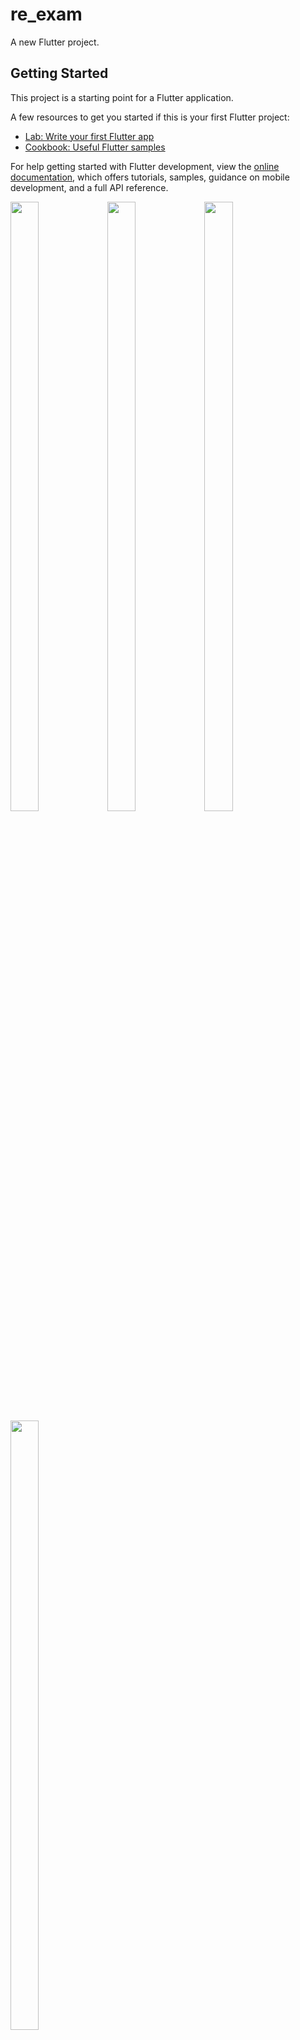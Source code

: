 # re_exam

A new Flutter project.

## Getting Started

This project is a starting point for a Flutter application.

A few resources to get you started if this is your first Flutter project:

- [Lab: Write your first Flutter app](https://docs.flutter.dev/get-started/codelab)
- [Cookbook: Useful Flutter samples](https://docs.flutter.dev/cookbook)

For help getting started with Flutter development, view the
[online documentation](https://docs.flutter.dev/), which offers tutorials,
samples, guidance on mobile development, and a full API reference.
<p>
  <img src="https://github.com/userravina/re_exam/assets/120082785/81bc1725-fa25-4a71-8bd8-834980bb89b4" height="50%" width="30%">
  <img src="https://github.com/userravina/re_exam/assets/120082785/3938dad3-351a-4d43-99ee-a07457df9043"  height="50%" width="30%">
  <img src="https://github.com/userravina/re_exam/assets/120082785/5c989356-429c-42cb-af53-b846c047d09f" height="50%" width="30%">
  <img src="https://github.com/userravina/re_exam/assets/120082785/f047ff5f-f02b-4762-9b23-c0c8345ea5d2"  height="50%" width="30%">
</p>
apply plugin: 'com.google.gms.google-services'

    if(onetime == false) {
                   if (controller.prevOpertor.value == "+"){
                     print("onetime");
                     String display = controller.display.value;
                     print(display);
                     controller.value.add(
                         controller.prevOpertor.value + controller.display.value);
                     controller.saveValueListToPrefs();
                     print(controller.value);
                     print("currentValue ${controller.currentValue.value}");
                     controller.currentValue.value =
                         double.parse(controller.value[0]);
                     print("currentValue ${controller.currentValue.value}");

                     double percentageValue =
                         controller.currentValue.value * double.parse(display);
                     print("percentageValue ${percentageValue}");
                     percentageValue /= 100;
                     print("percentageValue ${percentageValue}");
                     double newValue =
                         controller.currentValue.value + percentageValue;

                     print("newValue ${newValue}");
                     // Update the display with the new value
                     controller.display.value = newValue.toString();

                     controller.displayEnglish.value = newValue.toString();
                   } else if (controller.prevOpertor.value == "-") {
                     String display = controller.display.value;
                     controller.value.add(
                         controller.prevOpertor.value + controller.display.value);
                     controller.saveValueListToPrefs();
                     print(controller.value.value);
                     print("currentValue ${controller.currentValue.value}");
                     controller.currentValue.value = double.parse(controller.value[0]);
                     print("currentValue ${controller.currentValue.value}");
                     double percentageValue =
                         controller.currentValue.value * double.parse(display);
                     print("percentageValue ${percentageValue}");
                     percentageValue /= 100;
                     print("percentageValue ${percentageValue}");
                     double newValue =
                         controller.currentValue.value - percentageValue;

                     print("newValue ${newValue}");
                     // Update the display with the new value
                     controller.display.value = newValue.toString();

                     controller.displayEnglish.value = newValue.toString();
                   } else if (controller.prevOpertor.value == "*") {
                     String display = controller.display.value;
                     controller.value.add(
                         controller.prevOpertor.value + controller.display.value);
                     controller.saveValueListToPrefs();
                     print(controller.value.value);
                     print("currentValue ${controller.currentValue.value}");
                     controller.currentValue.value =
                         double.parse(controller.value[0]);
                     print("currentValue ${controller.currentValue.value}");
                     double percentageValue =
                         controller.currentValue.value * double.parse(display);
                     print("percentageValue ${percentageValue}");
                     percentageValue /= 100;
                     print("percentageValue ${percentageValue}");
                     print('************');
                     double newValue =
                         controller.currentValue.value * percentageValue;

                     print("newValue ${newValue}");
                     // Update the display with the new value
                     controller.display.value = percentageValue.toString();

                     controller.displayEnglish.value = percentageValue.toString();
                   } else if (controller.prevOpertor.value == "/") {
                     String display = controller.display.value;
                     controller.value.add(
                         controller.prevOpertor.value + controller.display.value);
                     controller.saveValueListToPrefs();
                     print(controller.value.value);
                     print("currentValue ${controller.currentValue.value}");
                     controller.currentValue.value =
                         double.parse(controller.value[0]);
                     print("currentValue ${controller.currentValue.value}");
                     double percentageValue =
                         controller.currentValue.value / double.parse(display);
                     print("percentageValue ${percentageValue}");
                     percentageValue *= 100;
                     print("percentageValue ${percentageValue}");
                     double newValue =
                         controller.currentValue.value / percentageValue;

                     print("newValue ${newValue}");
                     // Update the display with the new value
                     controller.display.value = percentageValue.toString();

                     controller.displayEnglish.value = percentageValue.toString();
                   }else if(onetime == true)
                     {

                     }
                 } else if (onetime == true) {
                 controller.prevOpertor.value = "=";
                 print("tttttttttttttttttttttttttttt");
                 controller.displayOprater.value = number;
                 print(controller.displayOprater.value);
                 print(" 4000000000000000000${controller.display.value}");
                 print("4444444444444${display}");

                 controller.value.add(
                     controller.displayOprater.value + controller.display.value);

                 controller.currentValue.value = double.parse(display);
                 print("currentValue ${controller.currentValue.value}");
                 double percentageValue = controller.currentValue.value * 100;
                 print("percentageValue ${percentageValue}");
                 double r = 100 - double.parse(controller.display.value);
                 print(percentageValue);
                 print(r);
                 double r1 = percentageValue / r;
                 print(r1);
                 controller.value.add(controller.prevOpertor.value + r1.toString());
                 controller.saveValueListToPrefs();
                 print(controller.value.value);
               }
